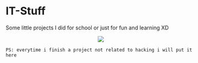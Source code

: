 # IT-Stuff

Some little projects I did for school or just for fun and learning XD

<p align="center">
  <img src="https://c.tenor.com/GynZlYR9Tu0AAAAC/nerd-laugh.gif" />
</p>

`PS: everytime i finish a project not related to hacking i will put it here`  


